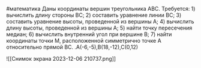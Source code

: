 #математика
Даны координаты вершин треугольника АВС. 
Требуется: 1) вычислить длину стороны ВС; 2) составить уравнение линии ВС; 3) составить уравнение высоты, проведенной из вершины А; 4) вычислить длину высоты, проведенной из вершины А; 5) найти точку пересечения медиан; 6) вычислить внутренний угол при вершине В; 7) найти координаты точки М, расположенной симметрично точке А относительно прямой ВС. .А(-6,-5),В(18,-12),С(0,12)

![[Снимок экрана 2023-12-06 210737.png]]